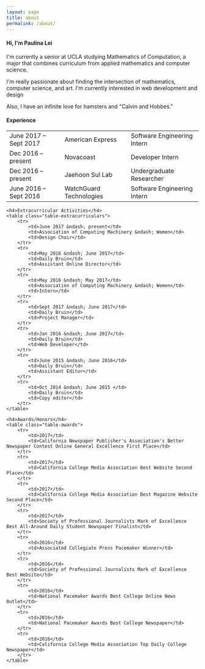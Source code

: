 ```yaml
---
layout: page
title: about
permalink: /about/
---
```


<div class="about-me">
<h4>Hi, I'm Paulina Lei</h4>
<p>I'm currently a senior at UCLA studying Mathematics of Computation, a major that combines curriculum from applied mathematics and computer science.</p>
<p>I'm really passionate about finding the intersection of mathematics, computer science, and art. I'm currently interested in web development and design</p>
<p>Also, I have an infinite love for hamsters and "Calvin and Hobbes."</p>
</div>

<div class="about-activities">
    <h4>Experience</h4>
    <table class="table-experience">
        <tr>
            <td>June 2017 &ndash; Sept 2017</td>
            <td>American Express</td>
            <td>Software Engineering Intern</td>
        </tr>
        <tr>
            <td>Dec 2016 &ndash; present</td>
            <td>Novacoast</td>
            <td>Developer Intern</td>
        </tr>
        <tr>
            <td>Dec 2016 &ndash; present</td>
            <td>Jaehoon Sul Lab</td>
            <td>Undergraduate Researcher</td>
        </tr>
        <tr>
            <td>June 2016 &ndash; Sept 2016</td>
            <td>WatchGuard Technologies </td>
            <td>Software Engineering Intern</td>
        </tr>
    </table>

    <h4>Extracurricular Activities</h4>
    <table class="table-extracurriculars">
        <tr>
            <td>June 2017 &ndash; present</td>
            <td>Association of Computing Machinery &ndash; Women</td>
            <td>Design Chair</td>
        </tr>
        <tr>
            <td>May 2016 &ndash; June 2017</td>
            <td>Daily Bruin</td>
            <td>Assistant Online Director</td>
        </tr>
        <tr>
            <td>May 2016 &ndash; May 2017</td>
            <td>Association of Computing Machinery &ndash; Women</td>
            <td>Intern</td>
        </tr>
        <tr>
            <td>Sept 2017 &ndash; June 2017</td>
            <td>Daily Bruin</td>
            <td>Project Manager</td>
        </tr>
        <tr>
            <td>Jan 2016 &ndash; June 2017</td>
            <td>Daily Bruin</td>
            <td>Web Developer</td>
        </tr>
        <tr>
            <td>June 2015 &ndash; June 2016</td>
            <td>Daily Bruin</td>
            <td>Assistant Editor</td>
        </tr>
        <tr>
            <td>Oct 2014 &ndash; June 2015 </td>
            <td>Daily Bruin</td>
            <td>Copy editor</td>
        </tr>
    </table>

    <h4>Awards/Honors</h4>
    <table class="table-awards">
        <tr>
            <td>2017</td>
            <td>California Newspaper Publisher's Association's Better Newspaper Contest Online General Excellence First Place</td>
        </tr>
        <tr>
            <td>2017</td>
            <td>California College Media Association Best Website Second Place</td>
        </tr>
        <tr>
            <td>2017</td>
            <td>California College Media Association Best Magazine Website Second Place</td>
        </tr>
        <tr>
            <td>2017</td>
            <td>Society of Professional Journalists Mark of Excellence Best All-Around Daily Student Newspaper Finalist</td>
        </tr>
        <tr>
            <td>2016</td>
            <td>Associated Collegiate Press Pacemaker Winner</td>
        </tr>
        <tr>
            <td>2016</td>
            <td>Society of Professional Journalists Mark of Excellence Best Website</td>
        </tr>
        <tr>
            <td>2016</td>
            <td>National Pacemaker Awards Best College Online News Outlet</td>
        </tr>
        <tr>
            <td>2016</td>
            <td>National Pacemaker Awards Best College Newspaper</td>
        </tr>
        <tr>
            <td>2016</td>
            <td>California College Media Association Top Daily College Newspaper</td>
        </tr>
    </table>
</div>

